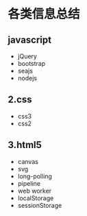 # 各类信息总结
## javascript
* jQuery
* bootstrap
* seajs
* nodejs

## 2.css
* css3
* css2

## 3.html5
* canvas
* svg
* long-polling
* pipeline
* web worker
* localStorage
* sessionStorage
